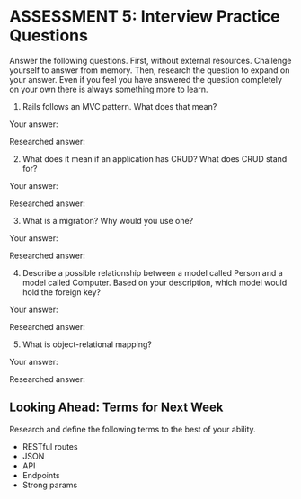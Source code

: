 # ASSESSMENT 5: Interview Practice Questions

Answer the following questions. First, without external resources. Challenge yourself to answer from memory. Then, research the question to expand on your answer. Even if you feel you have answered the question completely on your own there is always something more to learn.   

1. Rails follows an MVC pattern. What does that mean?

  Your answer:

  Researched answer:



2. What does it mean if an application has CRUD? What does CRUD stand for?

  Your answer:

  Researched answer:



3. What is a migration? Why would you use one?

  Your answer:

  Researched answer:



4. Describe a possible relationship between a model called Person and a model called Computer. Based on your description, which model would hold the foreign key?

  Your answer:

  Researched answer:



5. What is object-relational mapping?

  Your answer:

  Researched answer:



## Looking Ahead: Terms for Next Week

Research and define the following terms to the best of your ability.
- RESTful routes
- JSON
- API
- Endpoints
- Strong params
